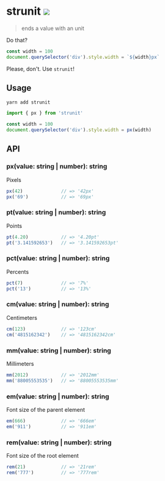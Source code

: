 # strunit [![](https://github.com/sadorlovsky/strunit/workflows/build/badge.svg)](#strunit)

> ends a value with an unit

Do that?

```js
const width = 100
document.querySelector('div').style.width = `${width}px`
```

Please, don't. Use `strunit`!

## Usage

```bash
yarn add strunit
```

```ts
import { px } from 'strunit'

const width = 100
document.querySelector('div').style.width = px(width)
```

## API

### px(value: string | number): string

Pixels

```ts
px(42)              // => '42px'
px('69')            // => '69px'
```

### pt(value: string | number): string

Points

```ts
pt(4.20)            // => '4.20pt'
pt('3.141592653')   // => '3.141592653pt'
```

### pct(value: string | number): string

Percents

```ts
pct(7)              // => '7%'
pct('13')           // => '13%'
```

### cm(value: string | number): string

Centimeters

```ts
cm(123)             // => '123cm'
cm('4815162342')    // => '4815162342cm'
```

### mm(value: string | number): string

Millimeters

```ts
mm(2012)            // => '2012mm'
mm('88005553535')   // => '88005553535mm'
```

### em(value: string | number): string

Font size of the parent element

```ts
em(666)             // => '666em'
em('911')           // => '911em'
```


### rem(value: string | number): string

Font size of the root element

```ts
rem(21)             // => '21rem'
rem('777')          // => '777rem'
```
